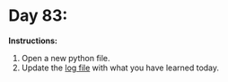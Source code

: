 # Day 83: 
**Instructions:** 
1. Open a new python file.
2. Update the [log file](../../log.md) with what you have learned today.
